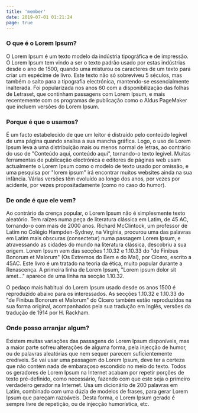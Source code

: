 ```yaml
---
title: 'member'
date: 2019-07-01 01:21:24
page: true
---
```


### O que é o Lorem Ipsum?

O Lorem Ipsum é um texto modelo da indústria tipográfica e de impressão. O Lorem Ipsum tem vindo a ser o texto padrão usado por estas indústrias desde o ano de 1500, quando uma misturou os caracteres de um texto para criar um espécime de livro. Este texto não só sobreviveu 5 séculos, mas também o salto para a tipografia electrónica, mantendo-se essencialmente inalterada. Foi popularizada nos anos 60 com a disponibilização das folhas de Letraset, que continham passagens com Lorem Ipsum, e mais recentemente com os programas de publicação como o Aldus PageMaker que incluem versões do Lorem Ipsum.

### Porque é que o usamos?

É um facto estabelecido de que um leitor é distraído pelo conteúdo legível de uma página quando analisa a sua mancha gráfica. Logo, o uso de Lorem Ipsum leva a uma distribuição mais ou menos normal de letras, ao contrário do uso de "Conteúdo aqui, conteúdo aqui", tornando-o texto legível. Muitas ferramentas de publicação electrónica e editores de páginas web usam actualmente o Lorem Ipsum como o modelo de texto usado por omissão, e uma pesquisa por "lorem ipsum" irá encontrar muitos websites ainda na sua infância. Várias versões têm evoluído ao longo dos anos, por vezes por acidente, por vezes propositadamente (como no caso do humor).

### De onde é que ele vem?

Ao contrário da crença popular, o Lorem Ipsum não é simplesmente texto aleatório. Tem raízes numa peça de literatura clássica em Latim, de 45 AC, tornando-o com mais de 2000 anos. Richard McClintock, um professor de Latim no Colégio Hampden-Sydney, na Virgínia, procurou uma das palavras em Latim mais obscuras (consectetur) numa passagem Lorem Ipsum, e atravessando as cidades do mundo na literatura clássica, descobriu a sua origem. Lorem Ipsum vem das secções 1.10.32 e 1.10.33 do "de Finibus Bonorum et Malorum" (Os Extremos do Bem e do Mal), por Cícero, escrito a 45AC. Este livro é um tratado na teoria da ética, muito popular durante a Renascença. A primeira linha de Lorem Ipsum, "Lorem ipsum dolor sit amet..." aparece de uma linha na secção 1.10.32.

O pedaço mais habitual do Lorem Ipsum usado desde os anos 1500 é reproduzido abaixo para os interessados. As secções 1.10.32 e 1.10.33 do "de Finibus Bonorum et Malorum" do Cícero também estão reproduzidos na sua forma original, acompanhados pela sua tradução em Inglês, versões da tradução de 1914 por H. Rackham.

### Onde posso arranjar algum?

Existem muitas variações das passagens do Lorem Ipsum disponíveis, mas a maior parte sofreu alterações de alguma forma, pela injecção de humor, ou de palavras aleatórias que nem sequer parecem suficientemente credíveis. Se vai usar uma passagem do Lorem Ipsum, deve ter a certeza que não contém nada de embaraçoso escondido no meio do texto. Todos os geradores de Lorem Ipsum na Internet acabam por repetir porções de texto pré-definido, como necessário, fazendo com que este seja o primeiro verdadeiro gerador na Internet. Usa um dicionário de 200 palavras em Latim, combinado com uma dúzia de modelos de frases, para gerar Lorem Ipsum que pareçam razoáveis. Desta forma, o Lorem Ipsum gerado é sempre livre de repetição, ou de injecção humorística, etc.
